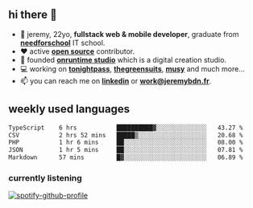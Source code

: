 ## hi there 👋

- 👦 jeremy,  22yo, **fullstack web & mobile developer**, graduate from **[needforschool](https://www.needfor-school.com/)** IT school.
- ❤️ active **[open source](https://github.com/jerembdn)** contributor.
- 🧠 founded **[onruntime studio](https://github.com/onruntime)** which is a digital creation studio.
- 💻 working on **[tonightpass](https://tonightpass.com)**, **[thegreensuits](https://thegreensuits.fr)**, **[musy](https://github.com/musyapp)** and much more...
- 📫 you can reach me on **[linkedin](https://www.linkedin.com/in/jeremybdn/)** or **[work@jeremybdn.fr](mailto:work@jeremybdn.fr)**.

## weekly used languages

<!--START_SECTION:waka-->

```txt
TypeScript    6 hrs           ██████████▓░░░░░░░░░░░░░░   43.27 %
CSV           2 hrs 52 mins   █████▒░░░░░░░░░░░░░░░░░░░   20.68 %
PHP           1 hr 6 mins     ██░░░░░░░░░░░░░░░░░░░░░░░   08.00 %
JSON          1 hr 5 mins     ██░░░░░░░░░░░░░░░░░░░░░░░   07.81 %
Markdown      57 mins         █▓░░░░░░░░░░░░░░░░░░░░░░░   06.89 %
```

<!--END_SECTION:waka-->

### currently listening
[![spotify-github-profile](https://spotify-github-profile.vercel.app/api/view?uid=31ugdvkonmhxzbnkai2r7ue2empe&cover_image=true&theme=natemoo-re&show_offline=false&background_color=121212&bar_color=3356d7&bar_color_cover=false)](https://open.spotify.com/user/31225jnpumbhbpldcz2wjg24aymi)
